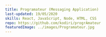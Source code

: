 ```yaml
---
title: Programateur (Messaging Application)
last-updated: 19/05/2020
skills: React, JavaScript, Node, HTML, CSS
repo: https://github.com/kodiri/progrAmateur
featuredImage: ../images/Programateur.jpg
---
```

